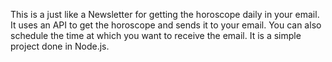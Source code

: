This is a just like a Newsletter for getting the horoscope daily in your email. It uses an API to get the horoscope and sends it to your email. You can also schedule the time at which you want to receive the email. It is a simple project done in Node.js. 
